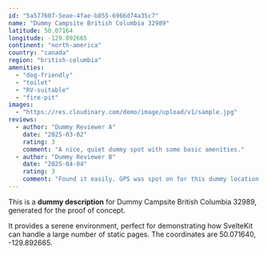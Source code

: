 ```yaml
---
id: "5a577607-5eae-4fae-b855-6966d74a35c7"
name: "Dummy Campsite British Columbia 32989"
latitude: 50.07164
longitude: -129.892665
continent: "north-america"
country: "canada"
region: "british-columbia"
amenities:
  - "dog-friendly"
  - "toilet"
  - "RV-suitable"
  - "fire-pit"
images:
  - "https://res.cloudinary.com/demo/image/upload/v1/sample.jpg"
reviews:
  - author: "Dummy Reviewer A"
    date: "2025-03-02"
    rating: 3
    comment: "A nice, quiet dummy spot with some basic amenities."
  - author: "Dummy Reviewer B"
    date: "2025-04-04"
    rating: 3
    comment: "Found it easily. GPS was spot on for this dummy location."
---
```


This is a **dummy description** for Dummy Campsite British Columbia 32989, generated for the proof of concept.

It provides a serene environment, perfect for demonstrating how SvelteKit can handle a large number of static pages. The coordinates are 50.071640, -129.892665.
